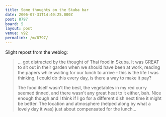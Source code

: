 ```yaml
---
title: Some thoughts on the Skuba bar
date: 2006-07-31T14:40:25.000Z
post: 8797
board: 5
layout: post
venue: v92
permalink: /m/8797/
---
```

Slight repost from the weblog:
<blockquote>... got distracted by the thought of Thai food in Skuba. It was GREAT to sit out in their garden when we should have been at work, reading the papers while waiting for our lunch to arrive - this is the life I was thinking, I could do this every day, is there a way to make it pay? 

The food itself wasn't the best, the vegetables in my red curry seemed tinned, and there wasn't any great heat to it either, bah. Nice enough though and I think if I go for a different dish next time it might be better. The location and atmosphere (helped along by what a lovely day it was) just about compensated for the lunch...</blockquote>
